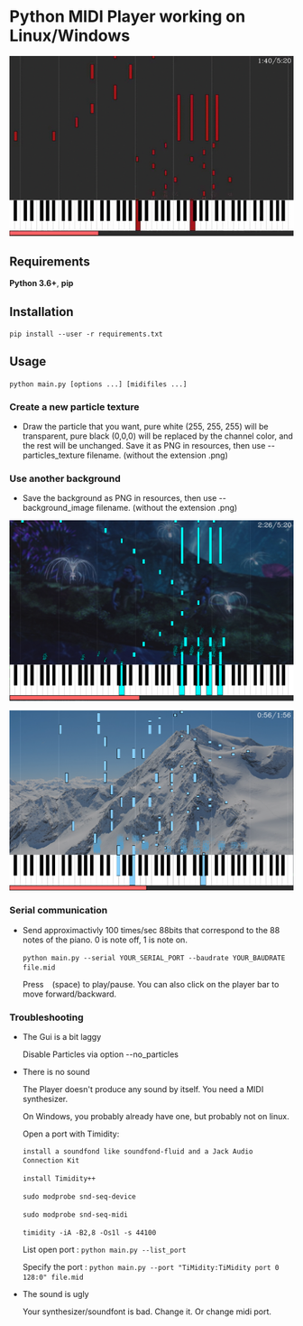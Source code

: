 # Python MIDI Player working on Linux/Windows

![Exemple](exemple1.gif)  

## Requirements
**Python 3.6+**, **pip**

## Installation
`pip install --user -r requirements.txt`

## Usage
`python main.py [options ...] [midifiles ...]`

### Create a new particle texture
- Draw the particle that you want, pure white (255, 255, 255) will be transparent,
pure black (0,0,0) will be replaced by the channel color, and the rest will be unchanged.
Save it as PNG in resources, then use --particles_texture filename. (without the extension .png)

### Use another background
- Save the background as PNG in resources, then use --background_image filename. (without the extension .png)

![Exemple](exemple2.png)  

![Exemple](exemple3.png)  

### Serial communication
- Send approximactivly 100 times/sec 88bits that correspond to the 88 notes of the piano. 0 is note off, 1 is note on.

    `python main.py --serial YOUR_SERIAL_PORT --baudrate YOUR_BAUDRATE file.mid`

    Press ` ` (space) to play/pause. You can also click on the player bar to move forward/backward.

### Troubleshooting
- The Gui is a bit laggy

    Disable Particles via option --no_particles

- There is no sound

    The Player doesn't produce any sound by itself. You need a MIDI synthesizer.

    On Windows, you probably already have one, but probably not on linux.

    Open a port with Timidity:

      install a soundfond like soundfond-fluid and a Jack Audio Connection Kit

      install Timidity++

      sudo modprobe snd-seq-device

      sudo modprobe snd-seq-midi

      timidity -iA -B2,8 -Os1l -s 44100

    List open port : `python main.py --list_port`

    Specify the port : `python main.py --port "TiMidity:TiMidity port 0 128:0" file.mid`

- The sound is ugly

    Your synthesizer/soundfont is bad. Change it. Or change midi port.
